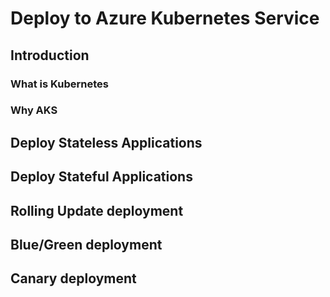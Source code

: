 # Deploy to Azure Kubernetes Service

## Introduction
### What is Kubernetes

### Why AKS

## Deploy Stateless Applications

## Deploy Stateful Applications

## Rolling Update deployment

## Blue/Green deployment

## Canary deployment


